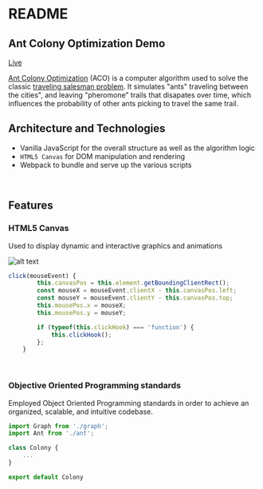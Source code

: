 # README

## Ant Colony Optimization Demo

[Live](https://tianyou-song.github.io/ACO-JS/)

[Ant Colony Optimization](https://en.wikipedia.org/wiki/Ant_colony_optimization_algorithms) (ACO) is a computer algorithm used to solve the classic [traveling salesman problem](https://en.wikipedia.org/wiki/Travelling_salesman_problem). 
It simulates "ants" traveling between the cities", and leaving "pheromone" trails that disapates over time, which influences the probability of other ants picking to travel the same trail.
</br>

## Architecture and Technologies 

* Vanilla JavaScript for the overall structure as well as the algorithm logic
* `HTML5 Canvas` for DOM manipulation and rendering
* Webpack to bundle and serve up the various scripts
</br>

## Features

### HTML5 Canvas

Used to display dynamic and interactive graphics and animations

![alt text](https://github.com/Tianyou-Song/ACO-JS/blob/master/images/canvas.png)

```js
click(mouseEvent) {
        this.canvasPos = this.element.getBoundingClientRect();
        const mouseX = mouseEvent.clientX - this.canvasPos.left;
        const mouseY = mouseEvent.clientY - this.canvasPos.top;
        this.mousePos.x = mouseX;
        this.mousePos.y = mouseY;

        if (typeof(this.clickHook) === 'function') {
            this.clickHook();
        };
    }
```

</br>

### Objective Oriented Programming standards

Employed Object Oriented Programming standards in order to achieve an organized, scalable, and intuitive codebase.

```js
import Graph from './graph';
import Ant from './ant';

class Colony {
    ...
}

export default Colony
```